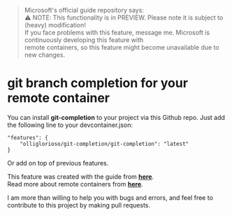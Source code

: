 > Microsoft's official guide repository says: \
> ⚠️ NOTE: This functionality is in PREVIEW. Please note it is subject to (heavy) modification! \
> If you face problems with this feature, message me. Microsoft is continuously developing this feature with \
> remote containers, so this feature might become unavailable due to new changes.

# git branch completion for your remote container
You can install **git-completion** to your project via this Github repo. Just add the following line to your devcontainer.json: 
```
"features": {
    "olliglorioso/git-completion/git-completion": "latest"
} 
``` 
Or add on top of previous features.

This feature was created with the guide from [**here**](https://github.com/microsoft/dev-container-features-template). \
Read more about remote containers from [**here**](https://code.visualstudio.com/docs/remote/containers).

I am more than willing to help you with bugs and errors, and feel free to contribute to this project by making pull requests.
